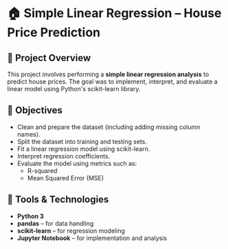 # 🏠 Simple Linear Regression – House Price Prediction

## 📝 Project Overview

This project involves performing a **simple linear regression analysis** to predict house prices. The goal was to implement, interpret, and evaluate a linear model using Python's scikit-learn library.

## 🎯 Objectives

- Clean and prepare the dataset (including adding missing column names).
- Split the dataset into training and testing sets.
- Fit a linear regression model using scikit-learn.
- Interpret regression coefficients.
- Evaluate the model using metrics such as:
  - R-squared
  - Mean Squared Error (MSE)

## 🧰 Tools & Technologies

- **Python 3**
- **pandas** – for data handling
- **scikit-learn** – for regression modeling
- **Jupyter Notebook** – for implementation and analysis



